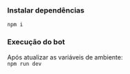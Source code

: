 ### Instalar dependências  
  
``
npm i
``  
  
### Execução do bot  

Após atualizar as variáveis de ambiente:  
``
npm run dev
``
